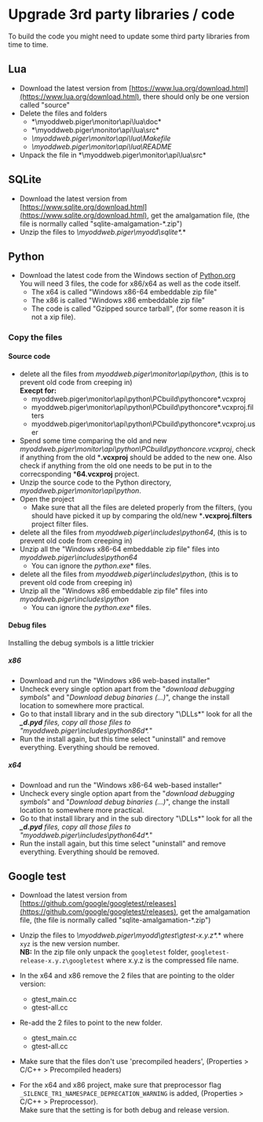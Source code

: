 # Upgrade 3rd party libraries / code
To build the code you might need to update some third party libraries from time to time.
  
## Lua
- Download the latest version from [https://www.lua.org/download.html](https://www.lua.org/download.html), there should only be one version called "source"
- Delete the files and folders
	- *\myoddweb.piger\monitor\api\lua\doc\*
	- *\myoddweb.piger\monitor\api\lua\src\*
	- *\myoddweb.piger\monitor\api\lua\Makefile*
	- *\myoddweb.piger\monitor\api\lua\README*
- Unpack the file in *\myoddweb.piger\monitor\api\lua\src\*

## SQLite
- Download the latest version from [https://www.sqlite.org/download.html](https://www.sqlite.org/download.html), get the amalgamation file, (the file is normally called "sqlite-amalgamation-*.zip")
- Unzip the files to *\myoddweb.piger\myodd\sqlite\*.**

## Python
- Download the latest code from the Windows section of [Python.org](https://www.python.org/)    
You will need 3 files, the code for x86/x64 as well as the code itself.
	- The x64 is called "Windows x86-64 embeddable zip file"
	- The x86 is called "Windows x86 embeddable zip file"
	- The code is called "Gzipped source tarball", (for some reason it is not a xip file).

### Copy the files
#### Source code
- delete all the files from *myoddweb.piger\monitor\api\python*, (this is to prevent old code from creeping in)    
**Execpt for:**
	- myoddweb.piger\monitor\api\python\PCbuild\pythoncore*.vcxproj
	- myoddweb.piger\monitor\api\python\PCbuild\pythoncore*.vcxproj.filters
	- myoddweb.piger\monitor\api\python\PCbuild\pythoncore*.vcxproj.user
- Spend some time comparing the old and new *myoddweb.piger\monitor\api\python\PCbuild\pythoncore.vcxproj*, check if anything from the old ***.vcxproj** should be added to the new one. Also check if anything from the old one needs to be put in to the correcsponding ***64.vcxproj** project. 
- Unzip the source code to the Python directory, *myoddweb.piger\monitor\api\python*.
- Open the project
	- Make sure that all the files are deleted properly from the filters, (you should have picked it up by comparing the old/new ***.vcxproj.filters** project filter files.
- delete all the files from *myoddweb.piger\includes\python64*, (this is to prevent old code from creeping in)
- Unzip all the "Windows x86-64 embeddable zip file" files into *myoddweb.piger\includes\python64*
	- You can ignore the **python*.exe** files.
- delete all the files from *myoddweb.piger\includes\python*, (this is to prevent old code from creeping in)
- Unzip all the "Windows x86 embeddable zip file" files into *myoddweb.piger\includes\python*
	- You can ignore the **python*.exe** files.

#### Debug files
Installing the debug symbols is a little trickier

##### x86
- Download and run the "Windows x86 web-based installer"
- Uncheck every single option apart from the "*download debugging symbols*" and "*Download debug binaries (...)*", change the install location to somewhere more practical.
- Go to that install library and in the sub directory "\DLLs\*" look for all the ***_d.pyd** files, copy all those files to "myoddweb.piger\includes\python86d\*.*"
- Run the install again, but this time select "uninstall" and remove everything. Everything should be removed.

##### x64
- Download and run the "Windows x86-64 web-based installer"
- Uncheck every single option apart from the "*download debugging symbols*" and "*Download debug binaries (...)*", change the install location to somewhere more practical.
- Go to that install library and in the sub directory "\DLLs\*" look for all the ***_d.pyd** files, copy all those files to "myoddweb.piger\includes\python64d\*.*"
- Run the install again, but this time select "uninstall" and remove everything. Everything should be removed.

## Google test

- Download the latest version from [https://github.com/google/googletest/releases](https://github.com/google/googletest/releases), get the amalgamation file, (the file is normally called "sqlite-amalgamation-*.zip")
- Unzip the files to *\myoddweb.piger\myodd\gtest\gtest-x.y.z\*.** where `xyz` is the new version number.     
**NB:** In the zip file only unpack the `googletest` folder, `googletest-release-x.y.z\googletest` where x.y.z is the compressed file name.

- In the x64 and x86 remove the 2 files that are pointing to the older version: 
  - gtest_main.cc
  - gtest-all.cc
- Re-add the 2 files to point to the new folder.
  - gtest_main.cc
  - gtest-all.cc
- Make sure that the files don't use 'precompiled headers', (Properties > C/C++ > Precompiled headers)
- For the x64 and x86 project, make sure that preprocessor flag `_SILENCE_TR1_NAMESPACE_DEPRECATION_WARNING` is added, (Properties > C/C++ > Preprocessor).    
Make sure that the setting is for both debug and release version. 